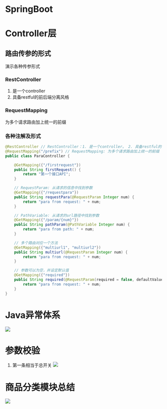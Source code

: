 # SpringBoot 

# Controller层
## 路由传参的形式
演示各种传参形式  
### RestController
1. 是一个controller    
2. 具备restful的前后端分离风格

### RequestMapping
为多个请求路由加上统一的前缀   
### 各种注解及形式
```java
@RestController // RestController：1. 是一个controller。 2. 具备restful的前后端分离风格
@RequestMapping("/prefix") // RequestMapping: 为多个请求路由加上统一的前缀
public class ParaController {

    @GetMapping({"/firstrequest"})
    public String firstRequest() {
        return "第一个接口API";
    }

    // RequestParam: 从请求的信息中找到参数
    @GetMapping({"/requestpara"})
    public String requestPara(@RequestParam Integer num) {
        return "para from request: " + num;
    }

    // PathVariable: 从请求的url路径中找到参数
    @GetMapping({"/param/{num}"})
    public String pathParam(@PathVariable Integer num) {
        return "para from path: " + num;
    }

    // 多个路由对应一个方法
    @GetMapping({"multiurl1", "multiurl2"})
    public String multiurl(@RequestParam Integer num) {
        return "para from request: " + num;
    }

    // 参数可以为空，并设定默认值
    @GetMapping({"required"})
    public String required(@RequestParam(required = false, defaultValue = "0") Integer num) {
        return "para from request: " + num;
    } 
}
```

# Java异常体系
![](https://image-20220620.oss-cn-guangzhou.aliyuncs.com/image/20220630180013.png)


# 参数校验
1. 第一条相当于总开关
![](https://image-20220620.oss-cn-guangzhou.aliyuncs.com/image/1656769774863.png)


# 商品分类模块总结
![](https://image-20220620.oss-cn-guangzhou.aliyuncs.com/image/20220705113037.png)
